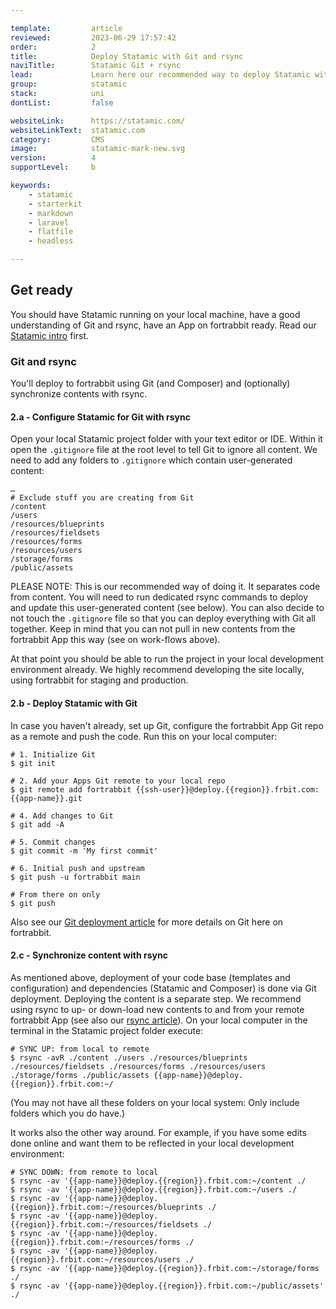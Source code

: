 ```yaml
---

template:         article
reviewed:         2023-06-29 17:57:42
order:            2
title:            Deploy Statamic with Git and rsync
naviTitle:        Statamic Git + rsync
lead:             Learn here our recommended way to deploy Statamic with Git and rsync on fortrabbit.
group:            statamic
stack:            uni
dontList:         false

websiteLink:      https://statamic.com/
websiteLinkText:  statamic.com
category:         CMS
image:            statamic-mark-new.svg
version:          4
supportLevel:     b

keywords:
    - statamic
    - starterkit
    - markdown
    - laravel
    - flatfile
    - headless

---
```



## Get ready

You should have Statamic running on your local machine, have a good understanding of Git and rsync, have an App on fortrabbit ready. Read our [Statamic intro](/statamic) first.

### Git and rsync

You'll deploy to fortrabbit using Git (and Composer) and (optionally) synchronize contents with rsync. 

#### 2.a - Configure Statamic for Git with rsync

Open your local Statamic project folder with your text editor or IDE. Within it open the `.gitignore` file at the root level to tell Git to ignore all content. We need to add any folders to `.gitignore` which contain user-generated content:

```gitignore
…
# Exclude stuff you are creating from Git
/content
/users
/resources/blueprints
/resources/fieldsets
/resources/forms
/resources/users
/storage/forms
/public/assets
```

PLEASE NOTE: This is our recommended way of doing it. It separates code from content. You will need to run dedicated rsync commands to deploy and update this user-generated content (see below). You can also decide to not touch the `.gitignore` file so that you can deploy everything with Git all together. Keep in mind that you can not pull in new contents from the fortrabbit App this way (see on work-flows above).

At that point you should be able to run the project in your local development environment already. We highly recommend developing the site locally, using fortrabbit for staging and production.

#### 2.b - Deploy Statamic with Git

In case you haven't already, set up Git, configure the fortrabbit App Git repo as a remote and push the code. Run this on your local computer:

```shell
# 1. Initialize Git
$ git init

# 2. Add your Apps Git remote to your local repo
$ git remote add fortrabbit {{ssh-user}}@deploy.{{region}}.frbit.com:{{app-name}}.git

# 4. Add changes to Git
$ git add -A

# 5. Commit changes
$ git commit -m 'My first commit'

# 6. Initial push and upstream
$ git push -u fortrabbit main

# From there on only
$ git push
```

Also see our [Git deployment article](/git-deployment) for more details on Git here on fortrabbit.

#### 2.c - Synchronize content with rsync

As mentioned above, deployment of your code base (templates and configuration) and dependencies (Statamic and Composer) is done via Git deployment. Deploying the content is a separate step. We recommend using rsync to up- or down-load new contents to and from your remote fortrabbit App (see also our [rsync article](/rsync)). On your local computer in the terminal in the Statamic project folder execute:

```shell
# SYNC UP: from local to remote
$ rsync -avR ./content ./users ./resources/blueprints ./resources/fieldsets ./resources/forms ./resources/users ./storage/forms ./public/assets {{app-name}}@deploy.{{region}}.frbit.com:~/
```

(You may not have all these folders on your local system: Only include folders which you do have.)

It works also the other way around. For example, if you have some edits done online and want them to be reflected in your local development environment:

```shell
# SYNC DOWN: from remote to local
$ rsync -av '{{app-name}}@deploy.{{region}}.frbit.com:~/content ./
$ rsync -av '{{app-name}}@deploy.{{region}}.frbit.com:~/users ./
$ rsync -av '{{app-name}}@deploy.{{region}}.frbit.com:~/resources/blueprints ./
$ rsync -av '{{app-name}}@deploy.{{region}}.frbit.com:~/resources/fieldsets ./
$ rsync -av '{{app-name}}@deploy.{{region}}.frbit.com:~/resources/forms ./
$ rsync -av '{{app-name}}@deploy.{{region}}.frbit.com:~/resources/users ./
$ rsync -av '{{app-name}}@deploy.{{region}}.frbit.com:~/storage/forms ./ 
$ rsync -av '{{app-name}}@deploy.{{region}}.frbit.com:~/public/assets' ./
```